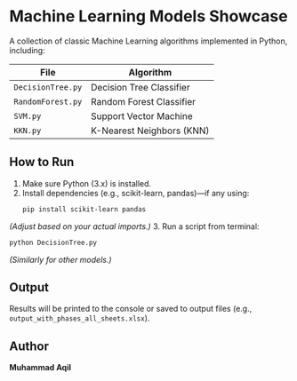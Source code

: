 # Machine Learning Models Showcase

A collection of classic Machine Learning algorithms implemented in Python, including:

| File | Algorithm |
|------|-----------|
| `DecisionTree.py` | Decision Tree Classifier |
| `RandomForest.py` | Random Forest Classifier |
| `SVM.py` | Support Vector Machine |
| `KKN.py` | K-Nearest Neighbors (KNN) |

## How to Run

1. Make sure Python (3.x) is installed.
2. Install dependencies (e.g., scikit-learn, pandas)—if any using:
   ```bash
   pip install scikit-learn pandas
   ````

*(Adjust based on your actual imports.)*
3. Run a script from terminal:

   ```bash
   python DecisionTree.py
   ```

*(Similarly for other models.)*

## Output

Results will be printed to the console or saved to output files (e.g., `output_with_phases_all_sheets.xlsx`).

## Author

**Muhammad Aqil**
